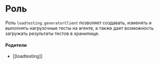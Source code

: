 # Роль

Роль `loadtesting.generatorClient` позволяет создавать, изменять и выполнять нагрузочные тесты на агенте, а также дает возможность загружать результаты тестов в хранилище.


#### Родители

- [[loadtesting]]
